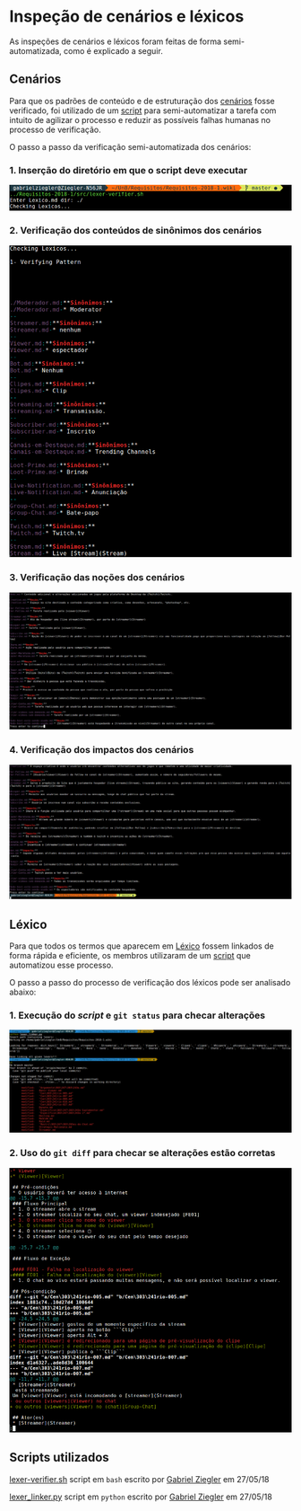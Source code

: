 # Inspeção de cenários e léxicos

As inspeções de cenários e léxicos foram feitas de forma semi-automatizada, como é explicado a seguir.

## Cenários

Para que os padrões de conteúdo e de estruturação dos [cenários](Cenários) fosse verificado, foi utilizado de um [script](https://github.com/gabrielziegler3/Requisitos-2018-1/blob/master/src/lexer-verifier.sh) para semi-automatizar a tarefa com intuito de agilizar o processo e reduzir as possíveis falhas humanas no processo de verificação.

O passo a passo da verificação semi-automatizada dos cenários:

### 1. Inserção do diretório em que o script deve executar

![Diretório](./images/semi-automation/cenarios/step-1.png)

### 2. Verificação dos conteúdos de sinônimos dos cenários

![Diretório](./images/semi-automation/cenarios/step-2.png)

### 3. Verificação das noções dos cenários

![Diretório](./images/semi-automation/cenarios/step-3.png)

### 4. Verificação dos impactos dos cenários

![Diretório](./images/semi-automation/cenarios/step-4.png)

## Léxico

Para que todos os termos que aparecem em [Léxico](Léxico) fossem linkados de forma rápida e eficiente, os membros utilizaram de um [script](https://github.com/gabrielziegler3/Requisitos-2018-1/blob/master/src/lexer_linker.py) que automatizou esse processo.

O passo a passo do processo de verificação dos léxicos pode ser analisado abaixo:

### 1. Execução do *script* e `git status` para checar alterações

![Lexer Linker](./images/semi-automation/lexer_linker_run.png)

### 2. Uso do `git diff` para checar se alterações estão corretas

![Git diff](./images/semi-automation/git-diff-after-run.png)

## Scripts utilizados

[lexer-verifier.sh](https://github.com/gabrielziegler3/Requisitos-2018-1/blob/master/src/lexer-verifier.sh) script em `bash` escrito por [Gabriel Ziegler](https://github.com/gabrielziegler3) em 27/05/18

[lexer_linker.py](https://github.com/gabrielziegler3/Requisitos-2018-1/blob/master/src/lexer_linker.py) script em `python` escrito por [Gabriel Ziegler](https://github.com/gabrielziegler3) em 27/05/18